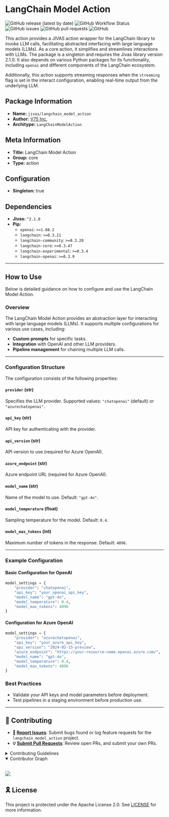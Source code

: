 # LangChain Model Action

![GitHub release (latest by date)](https://img.shields.io/github/v/release/TrueSelph/langchain_model_action)
![GitHub Workflow Status](https://img.shields.io/github/actions/workflow/status/TrueSelph/langchain_model_action/test-langchain_model_action.yaml)
![GitHub issues](https://img.shields.io/github/issues/TrueSelph/langchain_model_action)
![GitHub pull requests](https://img.shields.io/github/issues-pr/TrueSelph/langchain_model_action)
![GitHub](https://img.shields.io/github/license/TrueSelph/langchain_model_action)

This action provides a JIVAS action wrapper for the LangChain library to invoke LLM calls, facilitating abstracted interfacing with large language models (LLMs). As a core action, it simplifies and streamlines interactions with LLMs. The package is a singleton and requires the Jivas library version 2.1.0. It also depends on various Python packages for its functionality, including `openai` and different components of the LangChain ecosystem.

Additionally, this action supports streaming responses when the `streaming` flag is set in the interact configuration, enabling real-time output from the underlying LLM.

## Package Information

- **Name:** `jivas/langchain_model_action`
- **Author:** [V75 Inc.](https://v75inc.com/)
- **Architype:** `LangChainModelAction`

## Meta Information

- **Title:** LangChain Model Action
- **Group:** core
- **Type:** action

## Configuration

- **Singleton:** true

## Dependencies

- **Jivas:** `^2.1.0`
- **Pip:**
  - `openai`: `>=1.68.2`
  - `langchain`: `>=0.3.21`
  - `langchain-community`: `>=0.3.20`
  - `langchain-core`: `>=0.3.47`
  - `langchain-experimental`: `>=0.3.4`
  - `langchain-openai`: `>=0.3.9`

---

## How to Use

Below is detailed guidance on how to configure and use the LangChain Model Action.

### Overview

The LangChain Model Action provides an abstraction layer for interacting with large language models (LLMs). It supports multiple configurations for various use cases, including:

- **Custom prompts** for specific tasks.
- **Integration** with OpenAI and other LLM providers.
- **Pipeline management** for chaining multiple LLM calls.

---

### Configuration Structure

The configuration consists of the following properties:

#### `provider` (str)
Specifies the LLM provider. Supported values: `"chatopenai"` (default) or `"azurechatopenai"`.

#### `api_key` (str)
API key for authenticating with the provider.

#### `api_version` (str)
API version to use (required for Azure OpenAI).

#### `azure_endpoint` (str)
Azure endpoint URL (required for Azure OpenAI).

#### `model_name` (str)
Name of the model to use. Default: `"gpt-4o"`.

#### `model_temperature` (float)
Sampling temperature for the model. Default: `0.4`.

#### `model_max_tokens` (int)
Maximum number of tokens in the response. Default: `4096`.

---

### Example Configuration

#### Basic Configuration for OpenAI

```python
model_settings = {
    "provider": "chatopenai",
    "api_key": "your_openai_api_key",
    "model_name": "gpt-4o",
    "model_temperature": 0.4,
    "model_max_tokens": 4096
}
```

#### Configuration for Azure OpenAI

```python
model_settings = {
    "provider": "azurechatopenai",
    "api_key": "your_azure_api_key",
    "api_version": "2024-02-15-preview",
    "azure_endpoint": "https://your-resource-name.openai.azure.com/",
    "model_name": "gpt-4o",
    "model_temperature": 0.4,
    "model_max_tokens": 4096
}
```

### Best Practices
- Validate your API keys and model parameters before deployment.
- Test pipelines in a staging environment before production use.

---

## 🔰 Contributing

- **🐛 [Report Issues](https://github.com/TrueSelph/langchain_model_action/issues)**: Submit bugs found or log feature requests for the `langchain_model_action` project.
- **💡 [Submit Pull Requests](https://github.com/TrueSelph/langchain_model_action/blob/main/CONTRIBUTING.md)**: Review open PRs, and submit your own PRs.

<details closed>
<summary>Contributing Guidelines</summary>

1. **Fork the Repository**: Start by forking the project repository to your GitHub account.
2. **Clone Locally**: Clone the forked repository to your local machine using a git client.
   ```sh
   git clone https://github.com/TrueSelph/langchain_model_action
   ```
3. **Create a New Branch**: Always work on a new branch, giving it a descriptive name.
   ```sh
   git checkout -b new-feature-x
   ```
4. **Make Your Changes**: Develop and test your changes locally.
5. **Commit Your Changes**: Commit with a clear message describing your updates.
   ```sh
   git commit -m 'Implemented new feature x.'
   ```
6. **Push to GitHub**: Push the changes to your forked repository.
   ```sh
   git push origin new-feature-x
   ```
7. **Submit a Pull Request**: Create a PR against the original project repository. Clearly describe the changes and their motivations.
8. **Review**: Once your PR is reviewed and approved, it will be merged into the main branch. Congratulations on your contribution!
</details>

<details open>
<summary>Contributor Graph</summary>
<br>
<p align="left">
    <a href="https://github.com/TrueSelph/langchain_model_action/graphs/contributors">
        <img src="https://contrib.rocks/image?repo=TrueSelph/langchain_model_action" />
   </a>
</p>
</details>

## 🎗 License

This project is protected under the Apache License 2.0. See [LICENSE](../LICENSE) for more information.